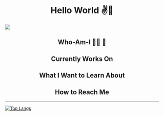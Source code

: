 <div align="center">
  <h1> Hello World ✌️👻</h1>
</div>

![](https://komarev.com/ghpvc/?username=giraycoskun&color=blueviolet)

<div align="center">
  <h2> Who-Am-I 👨‍💻 🤖</h2>
</div>

<div align="center">
  <h2> Currently Works On</h2>
</div>

<div align="center">
  <h2> What I Want to Learn About</h2>
</div>

<div align="center">
  <h2> How to Reach Me</h2>
</div>

---


[![Top Langs](https://github-readme-stats.vercel.app/api/top-langs/?username=giraycoskun&layout=compact)](https://github.com/anuraghazra/github-readme-stats)

<!--
**giraycoskun/giraycoskun** is a ✨ _special_ ✨ repository because its `README.md` (this file) appears on your GitHub profile.

Here are some ideas to get you started:

- 🔭 I’m currently working on ...
- 🌱 I’m currently learning ...
- 👯 I’m looking to collaborate on ...
- 🤔 I’m looking for help with ...
- 💬 Ask me about ...
- 📫 How to reach me: ...
- 😄 Pronouns: ...
- ⚡ Fun fact: ...
-->

